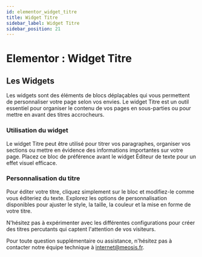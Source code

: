 ```yaml
---
id: elementor_widget_titre
title: Widget Titre
sidebar_label: Widget Titre
sidebar_position: 21
---
```


# Elementor : Widget Titre

## Les Widgets

Les widgets sont des éléments de blocs déplaçables qui vous permettent de personnaliser votre page selon vos envies. Le widget Titre est un outil essentiel pour organiser le contenu de vos pages en sous-parties ou pour mettre en avant des titres accrocheurs.

### Utilisation du widget

Le widget Titre peut être utilisé pour titrer vos paragraphes, organiser vos sections ou mettre en évidence des informations importantes sur votre page. Placez ce bloc de préférence avant le widget Éditeur de texte pour un effet visuel efficace.

### Personnalisation du titre

Pour éditer votre titre, cliquez simplement sur le bloc et modifiez-le comme vous éditeriez du texte. Explorez les options de personnalisation disponibles pour ajuster le style, la taille, la couleur et la mise en forme de votre titre.

N'hésitez pas à expérimenter avec les différentes configurations pour créer des titres percutants qui captent l'attention de vos visiteurs.

Pour toute question supplémentaire ou assistance, n'hésitez pas à contacter notre équipe technique à internet@meosis.fr.
